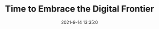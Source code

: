 ---
"title": "Time to Embrace the Digital Frontier"
"date": "2021-9-14 13:35:0"
"feed_name": "INDUSTRYWEEK"
"feed_website": "https://www.industryweek.com/"
"feed_rss": "https://www.industryweek.com/__rss/website-scheduled-content.xml?input=%7B%22sectionAlias%22%3A%22home%22%7D"
"link": "https://www.industryweek.com/technology-and-iiot/article/21175209/time-to-embrace-the-digital-frontier"
"file": "_posts/-600defab1d87d3b4a17baf9ff134384a0eae0ea6.md"
"accident": "0"
"drilling": "0"
---